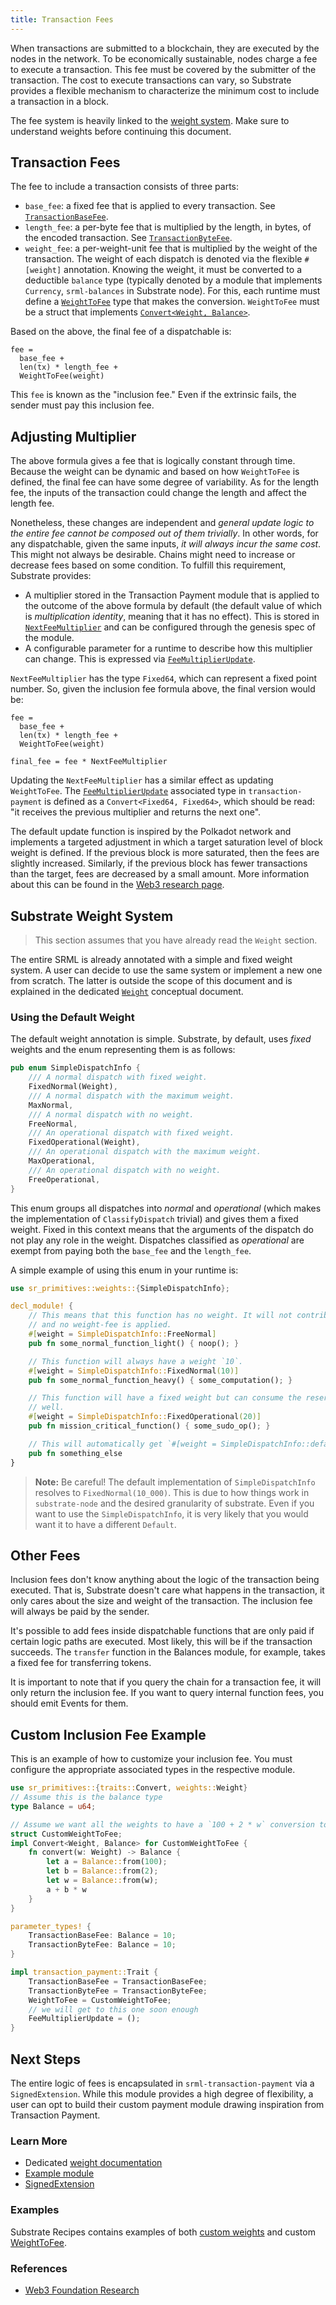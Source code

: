 ```yaml
---
title: Transaction Fees
---
```


When transactions are submitted to a blockchain, they are executed by the nodes in the network. To
be economically sustainable, nodes charge a fee to execute a transaction. This fee must be covered
by the submitter of the transaction. The cost to execute transactions can vary, so Substrate 
provides a flexible mechanism to characterize the minimum cost to include a transaction in a block.

The fee system is heavily linked to the [weight system](conceptual/runtime/weight.md). Make sure to
understand weights before continuing this document.

## Transaction Fees

The fee to include a transaction consists of three parts:

* `base_fee`: a fixed fee that is applied to every transaction. See
  [`TransactionBaseFee`](/rustdocs/master/srml_transaction_payment/trait.Trait.html#associatedtype.TransactionBaseFee).
* `length_fee`: a per-byte fee that is multiplied by the length, in bytes, of the encoded
  transaction. See
  [`TransactionByteFee`](/rustdocs/master/srml_transaction_payment/trait.Trait.html#associatedtype.TransactionByteFee).
* `weight_fee`: a per-weight-unit fee that is multiplied by the weight of the transaction. The 
  weight of each dispatch is denoted via the flexible `#[weight]` annotation. Knowing the
  weight, it must be converted to a deductible `balance` type (typically denoted by a module that
  implements `Currency`, `srml-balances` in Substrate node). For this, each runtime must define a
  [`WeightToFee`](/rustdocs/master/srml_transaction_payment/trait.Trait.html#associatedtype.WeightToFee)
  type that makes the conversion. `WeightToFee` must be a struct that implements [`Convert<Weight,
  Balance>`](/rustdocs/master/sr_primitives/traits/trait.Convert.html).

Based on the above, the final fee of a dispatchable is:

```
fee =
  base_fee +
  len(tx) * length_fee +
  WeightToFee(weight)
```

This `fee` is known as the "inclusion fee." Even if the extrinsic fails, the sender must pay this
inclusion fee.

## Adjusting Multiplier

The above formula gives a fee that is logically constant through time. Because the weight can be
dynamic and based on how `WeightToFee` is defined, the final fee can have some degree of 
variability. As for the length fee, the inputs of the transaction could change the length and
affect the length fee.

Nonetheless, these changes are independent and _general update logic to the
entire fee cannot be composed out of them trivially_. In other words, for any dispatchable, given
the same inputs, _it will always incur the same cost_. This might not always be desirable. Chains
might need to increase or decrease fees based on some condition. To fulfill this requirement,
Substrate provides:

  - A multiplier stored in the Transaction Payment module that is applied to the outcome of the
    above formula by default (the default value of which is _multiplication identity_, meaning that
    it has no effect). This is stored in
    [`NextFeeMultiplier`](/rustdocs/master/srml_transaction_payment/struct.Module.html#method.next_fee_multiplier)
    and can be configured through the genesis spec of the module.
  - A configurable parameter for a runtime to describe how this multiplier can change. This is
    expressed via
    [`FeeMultiplierUpdate`](/rustdocs/master/srml_transaction_payment/trait.Trait.html#associatedtype.FeeMultiplierUpdate).

`NextFeeMultiplier` has the type `Fixed64`, which can represent a fixed point number. So, given the
inclusion fee formula above, the final version would be:

```
fee =
  base_fee +
  len(tx) * length_fee +
  WeightToFee(weight)

final_fee = fee * NextFeeMultiplier
```

Updating the `NextFeeMultiplier` has a similar effect as updating `WeightToFee`. The
[`FeeMultiplierUpdate`](/rustdocs/master/srml_transaction_payment/trait.Trait.html#associatedtype.FeeMultiplierUpdate)
associated type in `transaction-payment` is defined as a `Convert<Fixed64, Fixed64>`, which should
be read: "it receives the previous multiplier and returns the next one".

The default update function is inspired by the Polkadot network and implements a targeted adjustment
in which a target saturation level of block weight is defined. If the previous block is more
saturated, then the fees are slightly increased. Similarly, if the previous block has fewer
transactions than the target, fees are decreased by a small amount. More information about this can
be found in the [Web3 research
page](https://research.web3.foundation/en/latest/polkadot/Token%20Economics/#relay-chain-transaction-fees).

## Substrate Weight System

> This section assumes that you have already read the `Weight` section.

The entire SRML is already annotated with a simple and fixed weight system. A user can decide to
use the same system or implement a new one from scratch. The latter is outside the scope of this
document and is explained in the dedicated [`Weight`](/docs/conceptual/runtime/weight) conceptual 
document.

### Using the Default Weight

The default weight annotation is simple. Substrate, by default, uses _fixed_ weights and the enum
representing them is as follows:

```rust
pub enum SimpleDispatchInfo {
    /// A normal dispatch with fixed weight.
    FixedNormal(Weight),
    /// A normal dispatch with the maximum weight.
    MaxNormal,
    /// A normal dispatch with no weight.
    FreeNormal,
    /// An operational dispatch with fixed weight.
    FixedOperational(Weight),
    /// An operational dispatch with the maximum weight.
    MaxOperational,
    /// An operational dispatch with no weight.
    FreeOperational,
}
```

This enum groups all dispatches into _normal_ and _operational_ (which makes the implementation of
`ClassifyDispatch` trivial) and gives them a fixed weight. Fixed in this context means that the
arguments of the dispatch do not play any role in the weight. Dispatches classified as
_operational_ are exempt from paying both the `base_fee` and the `length_fee`.

A simple example of using this enum in your runtime is:

```rust
use sr_primitives::weights::{SimpleDispatchInfo};

decl_module! {
    // This means that this function has no weight. It will not contribute to block fullness at all,
    // and no weight-fee is applied.
    #[weight = SimpleDispatchInfo::FreeNormal]
    pub fn some_normal_function_light() { noop(); }

    // This function will always have a weight `10`.
    #[weight = SimpleDispatchInfo::FixedNormal(10)]
    pub fn some_normal_function_heavy() { some_computation(); }

    // This function will have a fixed weight but can consume the reserved operational portion as
    // well.
    #[weight = SimpleDispatchInfo::FixedOperational(20)]
    pub fn mission_critical_function() { some_sudo_op(); }

    // This will automatically get `#[weight = SimpleDispatchInfo::default()]`.
    pub fn something_else
}
```

> **Note:** Be careful! The default implementation of `SimpleDispatchInfo` resolves to
> `FixedNormal(10_000)`. This is due to how things work in `substrate-node` and the desired
> granularity of substrate. Even if you want to use the `SimpleDispatchInfo`, it is very likely that
> you would want it to have a different `Default`.

## Other Fees

Inclusion fees don't know anything about the logic of the transaction being executed. That is, 
Substrate doesn't care what happens in the transaction, it only cares about the size and weight of 
the transaction. The inclusion fee will always be paid by the sender.

It's possible to add fees inside dispatchable functions that are only paid if certain logic paths 
are executed. Most likely, this will be if the transaction succeeds. The `transfer` function in the 
Balances module, for example, takes a fixed fee for transferring tokens.

It is important to note that if you query the chain for a transaction fee, it will only return the 
inclusion fee. If you want to query internal function fees, you should emit Events for them.

## Custom Inclusion Fee Example

This is an example of how to customize your inclusion fee. You must configure the appropriate 
associated types in the respective module.

```rust
use sr_primitives::{traits::Convert, weights::Weight}
// Assume this is the balance type
type Balance = u64;

// Assume we want all the weights to have a `100 + 2 * w` conversion to fees
struct CustomWeightToFee;
impl Convert<Weight, Balance> for CustomWeightToFee {
    fn convert(w: Weight) -> Balance {
        let a = Balance::from(100);
        let b = Balance::from(2);
        let w = Balance::from(w);
        a + b * w
    }
}

parameter_types! {
    TransactionBaseFee: Balance = 10;
    TransactionByteFee: Balance = 10;
}

impl transaction_payment::Trait {
    TransactionBaseFee = TransactionBaseFee;
    TransactionByteFee = TransactionByteFee;
    WeightToFee = CustomWeightToFee;
    // we will get to this one soon enough
    FeeMultiplierUpdate = ();
}
```

## Next Steps

The entire logic of fees is encapsulated in `srml-transaction-payment` via a `SignedExtension`.
While this module provides a high degree of flexibility, a user can opt to build their custom
payment module drawing inspiration from Transaction Payment.

### Learn More

- Dedicated [weight documentation](/docs/conceptual/runtime/weight)
- [Example module](https://github.com/paritytech/substrate/blob/master/srml/example/src/lib.rs)
- [SignedExtension](/rustdocs/master/sr_primitives/traits/trait.SignedExtension.html)

### Examples

Substrate Recipes contains examples of both
[custom weights](https://github.com/substrate-developer-hub/recipes/tree/master/kitchen/modules/weights)
and custom
[WeightToFee](https://github.com/substrate-developer-hub/recipes/tree/master/kitchen/runtimes/weight-fee-runtime).

### References

- [Web3 Foundation Research](https://research.web3.foundation/en/latest/polkadot/Token%20Economics/#relay-chain-transaction-fees-and-per-block-transaction-limits)
